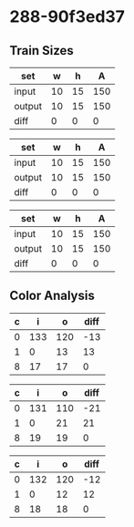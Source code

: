 # 288-90f3ed37
## Train Sizes

|set|w|h|A|
|---|---|---|---|
|input|10|15|150|
|output|10|15|150|
|diff|0|0|0|


|set|w|h|A|
|---|---|---|---|
|input|10|15|150|
|output|10|15|150|
|diff|0|0|0|


|set|w|h|A|
|---|---|---|---|
|input|10|15|150|
|output|10|15|150|
|diff|0|0|0|


## Color Analysis

|c|i|o|diff|
|---|---|---|---|
|0|133|120|-13|
|1|0|13|13|
|8|17|17|0|


|c|i|o|diff|
|---|---|---|---|
|0|131|110|-21|
|1|0|21|21|
|8|19|19|0|


|c|i|o|diff|
|---|---|---|---|
|0|132|120|-12|
|1|0|12|12|
|8|18|18|0|


